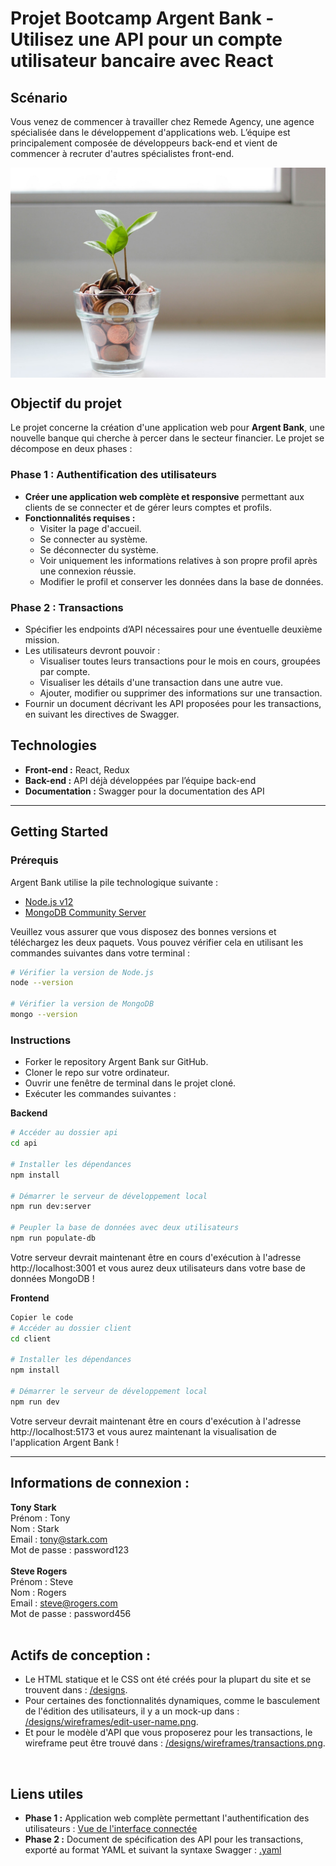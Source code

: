 # Projet Bootcamp Argent Bank - Utilisez une API pour un compte utilisateur bancaire avec React 

## Scénario

Vous venez de commencer à travailler chez Remede Agency, une agence spécialisée dans le développement d'applications web. L’équipe est principalement composée de développeurs back-end et vient de commencer à recruter d'autres spécialistes front-end.


  <img src="/client/designs/img/bank-tree.jpeg" align="center" />


## Objectif du projet

Le projet concerne la création d'une application web pour **Argent Bank**, une nouvelle banque qui cherche à percer dans le secteur financier. Le projet se décompose en deux phases :

### Phase 1 : Authentification des utilisateurs

- **Créer une application web complète et responsive** permettant aux clients de se connecter et de gérer leurs comptes et profils.
- **Fonctionnalités requises :**
  - Visiter la page d'accueil.
  - Se connecter au système.
  - Se déconnecter du système.
  - Voir uniquement les informations relatives à son propre profil après une connexion réussie.
  - Modifier le profil et conserver les données dans la base de données.

### Phase 2 : Transactions

- Spécifier les endpoints d’API nécessaires pour une éventuelle deuxième mission.
- Les utilisateurs devront pouvoir :
  - Visualiser toutes leurs transactions pour le mois en cours, groupées par compte.
  - Visualiser les détails d'une transaction dans une autre vue.
  - Ajouter, modifier ou supprimer des informations sur une transaction.
- Fournir un document décrivant les API proposées pour les transactions, en suivant les directives de Swagger.

## Technologies

- **Front-end :** React, Redux
- **Back-end :** API déjà développées par l’équipe back-end
- **Documentation :** Swagger pour la documentation des API

---

## Getting Started

### Prérequis

Argent Bank utilise la pile technologique suivante :

- [Node.js v12](https://nodejs.org/en/)
- [MongoDB Community Server](https://www.mongodb.com/try/download/community)

Veuillez vous assurer que vous disposez des bonnes versions et téléchargez les deux paquets. Vous pouvez vérifier cela en utilisant les commandes suivantes dans votre terminal :

```bash
# Vérifier la version de Node.js
node --version

# Vérifier la version de MongoDB
mongo --version
```

### Instructions

- Forker le repository Argent Bank sur GitHub.
- Cloner le repo sur votre ordinateur.
- Ouvrir une fenêtre de terminal dans le projet cloné.
- Exécuter les commandes suivantes :

**Backend**
```bash
# Accéder au dossier api
cd api

# Installer les dépendances
npm install

# Démarrer le serveur de développement local
npm run dev:server

# Peupler la base de données avec deux utilisateurs
npm run populate-db
```
Votre serveur devrait maintenant être en cours d'exécution à l'adresse http://localhost:3001 et vous aurez deux utilisateurs dans votre base de données MongoDB !

**Frontend**
```bash
Copier le code
# Accéder au dossier client
cd client

# Installer les dépendances
npm install

# Démarrer le serveur de développement local
npm run dev
```
Votre serveur devrait maintenant être en cours d'exécution à l'adresse http://localhost:5173 et vous aurez maintenant la visualisation de l'application Argent Bank !

---

## Informations de connexion :
**Tony Stark**<br>
Prénom : Tony<br>
Nom : Stark<br>
Email : tony@stark.com<br>
Mot de passe : password123<br>
<br>
**Steve Rogers**<br>
Prénom : Steve<br>
Nom : Rogers<br>
Email : steve@rogers.com<br>
Mot de passe : password456<br>
<br>

## Actifs de conception : 
- Le HTML statique et le CSS ont été créés pour la plupart du site et se trouvent dans : [/designs](/client/designs).<br>
- Pour certaines des fonctionnalités dynamiques, comme le basculement de l'édition des utilisateurs, il y a un mock-up dans : [/designs/wireframes/edit-user-name.png](/client/designs/wireframes/edit-user-name.png).<br>
- Et pour le modèle d'API que vous proposerez pour les transactions, le wireframe peut être trouvé dans : [/designs/wireframes/transactions.png](/client/designs/wireframes/transactions.png).<br>
<br>

## Liens utiles

- **Phase 1 :** Application web complète permettant l'authentification des utilisateurs : [Vue de l'interface connectée](https://drive.google.com/drive/folders/1LqU2Z5zVkXRz_MQuPb8kn0DzY3W_XEnP?usp=drive_link)
- **Phase 2 :** Document de spécification des API pour les transactions, exporté au format YAML et suivant la syntaxe Swagger : [.yaml](https://drive.google.com/file/d/1ikD2JjaqTeeOwE24uMoyM8kfkh9w43AY/view?usp=drive_link)
